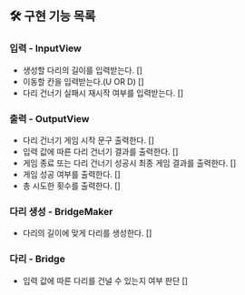 ## 🛠 구현 기능 목록

### 입력 - InputView
- 생성할 다리의 길이를 입력받는다. []
- 이동할 칸을 입력받는다.(U OR D) []
- 다리 건너기 실패시 재시작 여부를 입력받는다. []
### 출력 - OutputView
- 다리 건너기 게임 시작 문구 출력한다. []
- 입력 값에 따른 다리 건너기 결과를 출력한다. []
- 게임 종료 또는 다리 건너기 성공시 최종 게임 결과를 출력한다. []
- 게임 성공 여부를 출력한다. []
- 총 시도한 횟수를 출력한다. []
### 다리 생성 - BridgeMaker
- 다리의 길이에 맞게 다리를 생성한다. []
### 다리 - Bridge
- 입력 값에 따른 다리를 건널 수 있는지 여부 판단 []
